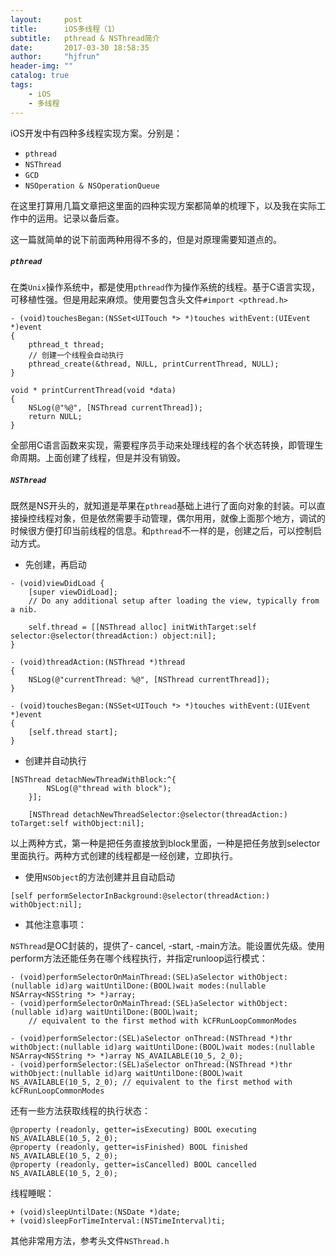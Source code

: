 ```yaml
---
layout:     post
title:      iOS多线程（1）
subtitle:   pthread & NSThread简介
date:       2017-03-30 18:58:35
author:     "hjfrun"
header-img: ""
catalog: true
tags:
    - iOS
    - 多线程
---
```




iOS开发中有四种多线程实现方案。分别是：

* `pthread`
* `NSThread`
* `GCD`
* `NSOperation & NSOperationQueue`

在这里打算用几篇文章把这里面的四种实现方案都简单的梳理下，以及我在实际工作中的运用。记录以备后查。

这一篇就简单的说下前面两种用得不多的，但是对原理需要知道点的。



##### `pthread`

在类`Unix`操作系统中，都是使用`pthread`作为操作系统的线程。基于C语言实现，可移植性强。但是用起来麻烦。使用要包含头文件`#import <pthread.h>`

```objc
- (void)touchesBegan:(NSSet<UITouch *> *)touches withEvent:(UIEvent *)event
{
    pthread_t thread;
  	// 创建一个线程会自动执行
    pthread_create(&thread, NULL, printCurrentThread, NULL);
}

void * printCurrentThread(void *data)
{
    NSLog(@"%@", [NSThread currentThread]);
    return NULL;
}
```

全部用C语言函数来实现，需要程序员手动来处理线程的各个状态转换，即管理生命周期。上面创建了线程，但是并没有销毁。



##### `NSThread`

既然是NS开头的，就知道是苹果在`pthread`基础上进行了面向对象的封装。可以直接操控线程对象，但是依然需要手动管理，偶尔用用，就像上面那个地方，调试的时候很方便打印当前线程的信息。和`pthread`不一样的是，创建之后，可以控制启动方式。

* 先创建，再启动

```objc
- (void)viewDidLoad {
    [super viewDidLoad];
    // Do any additional setup after loading the view, typically from a nib.
    
    self.thread = [[NSThread alloc] initWithTarget:self selector:@selector(threadAction:) object:nil];
}

- (void)threadAction:(NSThread *)thread
{
    NSLog(@"currentThread: %@", [NSThread currentThread]);
}

- (void)touchesBegan:(NSSet<UITouch *> *)touches withEvent:(UIEvent *)event
{
    [self.thread start];
}
```



* 创建并自动执行

```objc
[NSThread detachNewThreadWithBlock:^{
        NSLog(@"thread with block");
    }];
    
    [NSThread detachNewThreadSelector:@selector(threadAction:) toTarget:self withObject:nil];
```

以上两种方式，第一种是把任务直接放到block里面，一种是把任务放到selector里面执行。两种方式创建的线程都是一经创建，立即执行。



* 使用`NSObject`的方法创建并且自动启动

```objc
[self performSelectorInBackground:@selector(threadAction:) withObject:nil];
```



* 其他注意事项：

`NSThread`是OC封装的，提供了- cancel, -start, -main方法。能设置优先级。使用perform方法还能任务在哪个线程执行，并指定runloop运行模式：

```objc
- (void)performSelectorOnMainThread:(SEL)aSelector withObject:(nullable id)arg waitUntilDone:(BOOL)wait modes:(nullable NSArray<NSString *> *)array;
- (void)performSelectorOnMainThread:(SEL)aSelector withObject:(nullable id)arg waitUntilDone:(BOOL)wait;
	// equivalent to the first method with kCFRunLoopCommonModes

- (void)performSelector:(SEL)aSelector onThread:(NSThread *)thr withObject:(nullable id)arg waitUntilDone:(BOOL)wait modes:(nullable NSArray<NSString *> *)array NS_AVAILABLE(10_5, 2_0);
- (void)performSelector:(SEL)aSelector onThread:(NSThread *)thr withObject:(nullable id)arg waitUntilDone:(BOOL)wait NS_AVAILABLE(10_5, 2_0); // equivalent to the first method with kCFRunLoopCommonModes
```

还有一些方法获取线程的执行状态：

```objc
@property (readonly, getter=isExecuting) BOOL executing NS_AVAILABLE(10_5, 2_0);
@property (readonly, getter=isFinished) BOOL finished NS_AVAILABLE(10_5, 2_0);
@property (readonly, getter=isCancelled) BOOL cancelled NS_AVAILABLE(10_5, 2_0);
```

线程睡眠：

```objc
+ (void)sleepUntilDate:(NSDate *)date;
+ (void)sleepForTimeInterval:(NSTimeInterval)ti;
```

其他非常用方法，参考头文件`NSThread.h`
